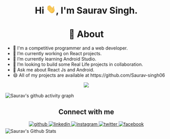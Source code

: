 <h1 align="center">Hi <img src="https://raw.githubusercontent.com/ABSphreak/ABSphreak/master/gifs/Hi.gif" width="30px">, I'm Saurav Singh.</h1>
<h1 align="center">🧐 About</h1>
<ul>
  <li>🧑 I'm a competitive programmer and a web developer.</li>
<li>🔭 I’m currently working on React projects.</li>
<li>🌱 I’m currently learning Android Studio.</li>
<li>👯 I’m looking to build some Real Life projects in collaboration.</li>
<li>💬 Ask me about React Js and Android.</li>
<li>😄 All of my projects are available at https://github.com/Saurav-singh06</li>
  </ul>
  
  <p align="center">
  <img src="https://github-readme-streak-stats.herokuapp.com/?user=Saurav-singh06&layout=compact" />
</p>

![Saurav's github activity graph](https://activity-graph.herokuapp.com/graph?username=Saurav-singh06&theme=rogue)

<h2 align="center">Connect with me</h2>
<div align="center">
<a href="https://github.com/Saurav-singh06" target="_blank">
<img src=https://img.shields.io/badge/github-%2324292e.svg?&style=for-the-badge&logo=github&logoColor=white alt=github style="margin-bottom: 5px;" />
</a>
<a href="https://www.linkedin.com/in/saurav-singh-6bb8a31b2/" target="_blank">
<img src=https://img.shields.io/badge/linkedin-%231E77B5.svg?&style=for-the-badge&logo=linkedin&logoColor=white alt=linkedin style="margin-bottom: 5px;" />
</a>
<a href="https://www.instagram.com/saurav_singh_rathore_/" target="_blank">
<img src=https://img.shields.io/badge/instagram-%23000000.svg?&style=for-the-badge&logo=instagram&logoColor=white alt=instagram style="margin-bottom: 5px;" />
</a>
<a href="https://twitter.com/SauravRathore06" target="_blank">
<img src=https://img.shields.io/badge/twitter-%2300acee.svg?&style=for-the-badge&logo=twitter&logoColor=white alt=twitter style="margin-bottom: 5px;" />
</a>
<a href="https://www.facebook.com/profile.php?id=100007773371089" target="_blank">
 <img src=https://img.shields.io/badge/facebook-%232E87FB.svg?&style=for-the-badge&logo=facebook&logoColor=white alt=facebook style="margin-bottom: 5px;" />
</a>
</div> 
<img align="left" alt="Saurav's Github Stats" src="https://github-readme-stats.vercel.app/api?username=Saurav-singh06&show_icons=true&hide_border=true" />
